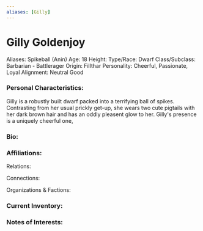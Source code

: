 ```yaml
---
aliases: [Gilly]
---
```


# Gilly Goldenjoy
 
Aliases: Spikeball (Anin)
Age: 18
Height: 
Type/Race: Dwarf
Class/Subclass: Barbarian - Battlerager
Origin: Fillthar
Personality: Cheerful, Passionate, Loyal
Alignment: Neutral Good

### Personal Characteristics:

Gilly is a robustly built dwarf packed into a terrifying ball of spikes. Contrasting from her usual prickly get-up, she wears two cute pigtails with her dark brown hair and has an oddly pleasent glow to her. Gilly's presence is a uniquely cheerful one,

### Bio:


### Affiliations:
Relations: 

Connections:

Organizations & Factions:


### Current Inventory: 


### Notes of Interests:

